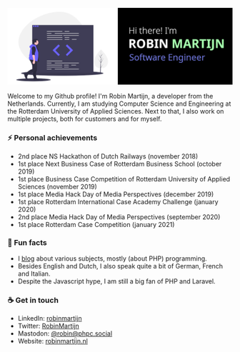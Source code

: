 <img src= "https://github.com/Bowero/Bowero/blob/master/banner.png"></img>


Welcome to my Github profile! I'm Robin Martijn, a developer from the Netherlands. Currently, I am studying Computer Science and Engineering at the Rotterdam University of Applied Sciences. Next to that, I also work on multiple projects, both for customers and for myself.

### ⚡ Personal achievements
- 2nd place NS Hackathon of Dutch Railways (november 2018)
- 1st place Next Business Case of Rotterdam Business School (october 2019)
- 1st place Business Case Competition of Rotterdam University of Applied Sciences (november 2019)
- 1st place Media Hack Day of Media Perspectives (december 2019)
- 1st place Rotterdam International Case Academy Challenge (january 2020)
- 2nd place Media Hack Day of Media Perspectives (september 2020)
- 1st place Rotterdam Case Competition (january 2021)

### 🌴 Fun facts
- I [blog](https://robinmartijn.nl/) about various subjects, mostly (about PHP) programming.
- Besides English and Dutch, I also speak quite a bit of German, French and Italian.
- Despite the Javascript hype, I am still a big fan of PHP and Laravel.

### ☕ Get in touch
- LinkedIn: [robinmartijn](https://www.linkedin.com/in/robinmartijn/)
- Twitter: [RobinMartijn](https://www.twitter.com/robinmartijn/)
- Mastodon: <a rel="me" href="https://phpc.social/@robin">@robin@phpc.social</a>
- Website: [robinmartijn.nl](https://robinmartijn.nl/)
